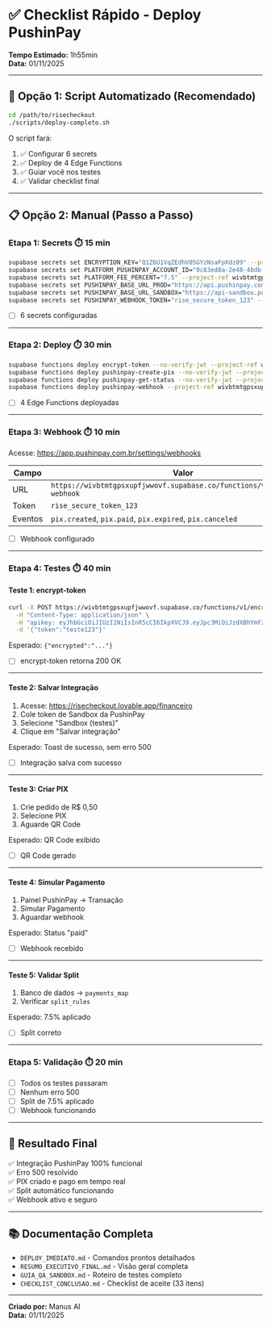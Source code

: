 # ✅ Checklist Rápido - Deploy PushinPay

**Tempo Estimado:** 1h55min  
**Data:** 01/11/2025

---

## 🚀 Opção 1: Script Automatizado (Recomendado)

```bash
cd /path/to/risecheckout
./scripts/deploy-completo.sh
```

O script fará:
1. ✅ Configurar 6 secrets
2. ✅ Deploy de 4 Edge Functions
3. ✅ Guiar você nos testes
4. ✅ Validar checklist final

---

## 📋 Opção 2: Manual (Passo a Passo)

### **Etapa 1: Secrets** ⏱️ 15 min

```bash
supabase secrets set ENCRYPTION_KEY="Q1Z6U1VqZEdhV05GYzNsaFpXdz09" --project-ref wivbtmtgpsxupfjwwovf
supabase secrets set PLATFORM_PUSHINPAY_ACCOUNT_ID="9c83ed8a-2e48-4bdb-bfb5-4863a527f108" --project-ref wivbtmtgpsxupfjwwovf
supabase secrets set PLATFORM_FEE_PERCENT="7.5" --project-ref wivbtmtgpsxupfjwwovf
supabase secrets set PUSHINPAY_BASE_URL_PROD="https://api.pushinpay.com.br/api" --project-ref wivbtmtgpsxupfjwwovf
supabase secrets set PUSHINPAY_BASE_URL_SANDBOX="https://api-sandbox.pushinpay.com.br/api" --project-ref wivbtmtgpsxupfjwwovf
supabase secrets set PUSHINPAY_WEBHOOK_TOKEN="rise_secure_token_123" --project-ref wivbtmtgpsxupfjwwovf
```

- [ ] 6 secrets configuradas

---

### **Etapa 2: Deploy** ⏱️ 30 min

```bash
supabase functions deploy encrypt-token --no-verify-jwt --project-ref wivbtmtgpsxupfjwwovf
supabase functions deploy pushinpay-create-pix --no-verify-jwt --project-ref wivbtmtgpsxupfjwwovf
supabase functions deploy pushinpay-get-status --no-verify-jwt --project-ref wivbtmtgpsxupfjwwovf
supabase functions deploy pushinpay-webhook --project-ref wivbtmtgpsxupfjwwovf
```

- [ ] 4 Edge Functions deployadas

---

### **Etapa 3: Webhook** ⏱️ 10 min

Acesse: https://app.pushinpay.com.br/settings/webhooks

| Campo | Valor |
|-------|-------|
| URL | `https://wivbtmtgpsxupfjwwovf.supabase.co/functions/v1/pushinpay-webhook` |
| Token | `rise_secure_token_123` |
| Eventos | `pix.created`, `pix.paid`, `pix.expired`, `pix.canceled` |

- [ ] Webhook configurado

---

### **Etapa 4: Testes** ⏱️ 40 min

#### **Teste 1: encrypt-token**

```bash
curl -X POST https://wivbtmtgpsxupfjwwovf.supabase.co/functions/v1/encrypt-token \
  -H "Content-Type: application/json" \
  -H "apikey: eyJhbGciOiJIUzI1NiIsInR5cCI6IkpXVCJ9.eyJpc3MiOiJzdXBhYmFzZSIsInJlZiI6IndpdmJ0bXRncHN4dXBmand3b3ZmIiwicm9sZSI6ImFub24iLCJpYXQiOjE3MzA0Njk2MjcsImV4cCI6MjA0NjA0NTYyN30.Uh9Uw8lNJOqvZwDdLLfmLEkPF5pJMqH_K2mG_7wdQJQ" \
  -d '{"token":"teste123"}'
```

Esperado: `{"encrypted":"..."}`

- [ ] encrypt-token retorna 200 OK

---

#### **Teste 2: Salvar Integração**

1. Acesse: https://risecheckout.lovable.app/financeiro
2. Cole token de Sandbox da PushinPay
3. Selecione "Sandbox (testes)"
4. Clique em "Salvar integração"

Esperado: Toast de sucesso, sem erro 500

- [ ] Integração salva com sucesso

---

#### **Teste 3: Criar PIX**

1. Crie pedido de R$ 0,50
2. Selecione PIX
3. Aguarde QR Code

Esperado: QR Code exibido

- [ ] QR Code gerado

---

#### **Teste 4: Simular Pagamento**

1. Painel PushinPay → Transação
2. Simular Pagamento
3. Aguardar webhook

Esperado: Status "paid"

- [ ] Webhook recebido

---

#### **Teste 5: Validar Split**

1. Banco de dados → `payments_map`
2. Verificar `split_rules`

Esperado: 7.5% aplicado

- [ ] Split correto

---

### **Etapa 5: Validação** ⏱️ 20 min

- [ ] Todos os testes passaram
- [ ] Nenhum erro 500
- [ ] Split de 7.5% aplicado
- [ ] Webhook funcionando

---

## 🎯 Resultado Final

✅ Integração PushinPay 100% funcional  
✅ Erro 500 resolvido  
✅ PIX criado e pago em tempo real  
✅ Split automático funcionando  
✅ Webhook ativo e seguro

---

## 📚 Documentação Completa

- `DEPLOY_IMEDIATO.md` - Comandos prontos detalhados
- `RESUMO_EXECUTIVO_FINAL.md` - Visão geral completa
- `GUIA_QA_SANDBOX.md` - Roteiro de testes completo
- `CHECKLIST_CONCLUSAO.md` - Checklist de aceite (33 itens)

---

**Criado por:** Manus AI  
**Data:** 01/11/2025
